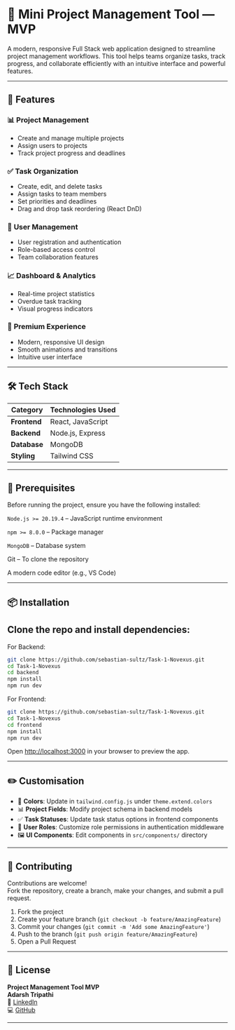 # 💼 Mini Project Management Tool — MVP

A modern, responsive Full Stack web application designed to streamline project management workflows. This tool helps teams organize tasks, track progress, and collaborate efficiently with an intuitive interface and powerful features.

---

## 🚀 Features

### 📊 **Project Management**
- Create and manage multiple projects
- Assign users to projects
- Track project progress and deadlines

### ✅ **Task Organization**
- Create, edit, and delete tasks
- Assign tasks to team members
- Set priorities and deadlines
- Drag and drop task reordering (React DnD)

### 👥 **User Management**
- User registration and authentication
- Role-based access control
- Team collaboration features

### 📈 **Dashboard & Analytics**
- Real-time project statistics
- Overdue task tracking
- Visual progress indicators

### 🎨 **Premium Experience**
- Modern, responsive UI design
- Smooth animations and transitions
- Intuitive user interface

---

## 🛠️ Tech Stack

| Category       | Technologies Used |
|----------------|-------------------|
| **Frontend**   | React, JavaScript |
| **Backend**    | Node.js, Express |
| **Database**   | MongoDB |
| **Styling**    | Tailwind CSS |

---

## 🧪 Prerequisites
Before running the project, ensure you have the following installed:

`Node.js >= 20.19.4` – JavaScript runtime environment

`npm >= 8.0.0` – Package manager

`MongoDB` – Database system

Git – To clone the repository

A modern code editor (e.g., VS Code)

---

## 📦 Installation

Clone the repo and install dependencies:
---
For Backend:
```bash
git clone https://github.com/sebastian-sultz/Task-1-Novexus.git
cd Task-1-Novexus
cd backend
npm install
npm run dev
```
For Frontend:
```bash
git clone https://github.com/sebastian-sultz/Task-1-Novexus.git
cd Task-1-Novexus
cd frontend
npm install
npm run dev
```


Open [http://localhost:3000](http://localhost:3000) in your browser to preview the app.

---

## ✏️ Customisation

- 🎨 **Colors**: Update in `tailwind.config.js` under `theme.extend.colors`
- 📊 **Project Fields**: Modify project schema in backend models
- ✅ **Task Statuses**: Update task status options in frontend components
- 👥 **User Roles**: Customize role permissions in authentication middleware
- 🖼 **UI Components**: Edit components in `src/components/` directory

---

## 🤝 Contributing

Contributions are welcome!  
Fork the repository, create a branch, make your changes, and submit a pull request.

1. Fork the project
2. Create your feature branch (`git checkout -b feature/AmazingFeature`)
3. Commit your changes (`git commit -m 'Add some AmazingFeature'`)
4. Push to the branch (`git push origin feature/AmazingFeature`)
5. Open a Pull Request

---

## 📜 License

**Project Management Tool MVP**  
**Adarsh Tripathi**  
🔗 [LinkedIn](https://linkedin.com/in/adarsh-tripathi-321b7a257)  
💻 [GitHub](https://github.com/sebastian-sultz)

---
